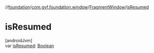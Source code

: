 //[foundation](../../../index.md)/[com.gyf.foundation.window](../index.md)/[FragmentWindow](index.md)/[isResumed](is-resumed.md)

# isResumed

[androidJvm]\
var [isResumed](is-resumed.md): [Boolean](https://kotlinlang.org/api/core/kotlin-stdlib/kotlin/-boolean/index.html)